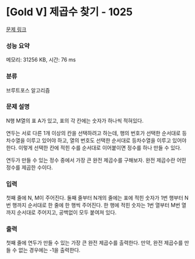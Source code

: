 # [Gold V] 제곱수 찾기 - 1025 

[문제 링크](https://www.acmicpc.net/problem/1025) 

### 성능 요약

메모리: 31256 KB, 시간: 76 ms

### 분류

브루트포스 알고리즘

### 문제 설명

<p>N행 M열의 표 A가 있고, 표의 각 칸에는 숫자가 하나씩 적혀있다.</p>

<p>연두는 서로 다른 1개 이상의 칸을 선택하려고 하는데, 행의 번호가 선택한 순서대로 등차수열을 이루고 있어야 하고, 열의 번호도 선택한 순서대로 등차수열을 이루고 있어야 한다. 이렇게 선택한 칸에 적힌 수를 순서대로 이어붙이면 정수를 하나 만들 수 있다.</p>

<p>연두가 만들 수 있는 정수 중에서 가장 큰 완전 제곱수를 구해보자. 완전 제곱수란 어떤 정수를 제곱한 수이다.</p>

### 입력 

 <p>첫째 줄에 N, M이 주어진다. 둘째 줄부터 N개의 줄에는 표에 적힌 숫자가 1번 행부터 N번 행까지 순서대로 한 줄에 한 행씩 주어진다. 한 행에 적힌 숫자는 1번 열부터 M번 열까지 순서대로 주어지고, 공백없이 모두 붙여져 있다.</p>

### 출력 

 <p>첫째 줄에 연두가 만들 수 있는 가장 큰 완전 제곱수를 출력한다. 만약, 완전 제곱수를 만들 수 없는 경우에는 -1을 출력한다.</p>


